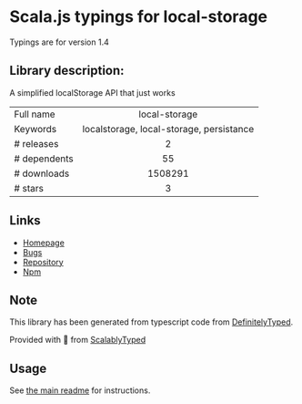 
# Scala.js typings for local-storage

Typings are for version 1.4

## Library description:
A simplified localStorage API that just works

|                    |                 |
| ------------------ | :-------------: |
| Full name          | local-storage |
| Keywords           | localstorage, local-storage, persistance |
| # releases         | 2 |
| # dependents       | 55 |
| # downloads        | 1508291 |
| # stars            | 3 |

## Links
- [Homepage](https://github.com/bevacqua/local-storage)
- [Bugs](https://github.com/bevacqua/local-storage/issues)
- [Repository](https://github.com/bevacqua/local-storage)
- [Npm](https://www.npmjs.com/package/local-storage)
    


## Note
This library has been generated from typescript code from [DefinitelyTyped](https://definitelytyped.org).

Provided with :purple_heart: from [ScalablyTyped](https://github.com/oyvindberg/ScalablyTyped)

## Usage
See [the main readme](../../readme.md) for instructions.


